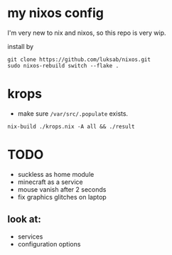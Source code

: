 # my nixos config

I'm very new to nix and nixos, so this repo is very wip.

install by
```
git clone https://github.com/luksab/nixos.git
sudo nixos-rebuild switch --flake .
```

# krops
- make sure `/var/src/.populate` exists.
```
nix-build ./krops.nix -A all && ./result
```

# TODO
- suckless as home module
- minecraft as a service
- mouse vanish after 2 seconds
- fix graphics glitches on laptop
## look at:
- services
- configuration options
